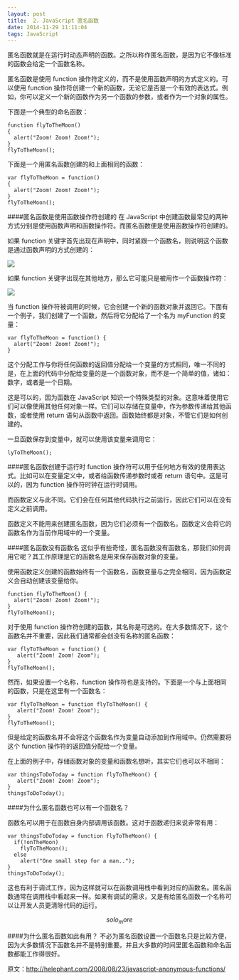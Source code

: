 ```yaml
---
layout: post
title:  2. JavaScript 匿名函数
date: 2014-11-29 11:11:04
tags: JavaScript
---
```


匿名函数就是在运行时动态声明的函数。之所以称作匿名函数，是因为它不像标准的函数会给定一个函数名称。

匿名函数是使用 function 操作符定义的，而不是使用函数声明的方式定义的。可以使用 function 操作符创建一个新的函数，无论它是否是一个有效的表达式。例如，你可以定义一个新的函数作为另一个函数的参数，或者作为一个对象的属性。

下面是一个典型的命名函数：

```
function flyToTheMoon()
{
  alert("Zoom! Zoom! Zoom!");
}
flyToTheMoon();
```

下面是一个用匿名函数创建的和上面相同的函数：

```
var flyToTheMoon = function()
{
  alert("Zoom! Zoom! Zoom!");
}
flyToTheMoon();
```
####匿名函数是使用函数操作符创建的
在 JavaScript 中创建函数最常见的两种方式分别是使用函数声明和函数操作符。而匿名函数便是使用函数操作符创建的。

如果 function 关键字首先出现在声明中，同时紧跟一个函数名，则说明这个函数是通过函数声明的方式创建的：

![](http://helephant.com/wp-content/uploads/2008/08/function-declaration.png)

如果 function 关键字出现在其他地方，那么它可能只是被用作一个函数操作符：

![](http://helephant.com/wp-content/uploads/2008/08/function-operator.png)

当 function 操作符被调用的时候，它会创建一个新的函数对象并返回它。下面有一个例子，我们创建了一个函数，然后将它分配给了一个名为 myFunction 的变量：

```
var flyToTheMoon = function() {
  alert("Zoom! Zoom! Zoom!");
}
```

这个分配工作与你将任何函数的返回值分配给一个变量的方式相同，唯一不同的是，在上面的代码中分配给变量的是一个函数对象，而不是一个简单的值，诸如：数字，或者是一个日期。

这是可以的，因为函数在 JavaScript 知识一个特殊类型的对象。这意味着使用它们可以像使用其他任何对象一样。它们可以存储在变量中，作为参数传递给其他函数，或者使用 return 语句从函数中返回。函数始终都是对象，不管它们是如何创建的。

一旦函数保存到变量中，就可以使用该变量来调用它：

```
lyToTheMoon();
```

####匿名函数创建于运行时
function 操作符可以用于任何地方有效的使用表达式。比如可以在变量定义中，或者给函数传递参数时或者 return 语句中。这是可以的，因为 function 操作符时钟在运行时调用。

而函数定义与此不同。它们会在任何其他代码执行之前运行，因此它们可以在没有定义之前调用。

函数定义不能用来创建匿名函数，因为它们必须有一个函数名。函数定义会将它的函数名作为当前作用域中的一个变量。

####匿名函数没有函数名
这似乎有些奇怪，匿名函数没有函数名，那我们如何调用它呢？其工作原理是它的函数名是用来保存函数对象的变量。

使用函数定义创建的函数始终有一个函数名，函数变量与之完全相同，因为函数定义会自动创建该变量给你。

```
function flyToTheMoon() {
  alert("Zoom! Zoom! Zoom!");
}
flyToTheMoon();
```

对于使用 function 操作符创建的函数，其名称是可选的。在大多数情况下，这个函数名并不重要，因此我们通常都会创没有名称的匿名函数：

```
var flyToTheMoon = function() {
   alert("Zoom! Zoom! Zoom");
}
flyToTheMoon();
```

然而，如果设置一个名称，function 操作符也是支持的。下面是一个与上面相同的函数，只是在这里有一个函数名：

```
var flyToTheMoon = function flyToTheMoon() {
   alert("Zoom! Zoom! Zoom");
}
flyToTheMoon();
```

但是给定的函数名并不会将这个函数名作为变量自动添加到作用域中。仍然需要将这个 function 操作符的返回值分配给一个变量。

在上面的例子中，存储函数对象的变量和函数名想听，其实它们也可以不相同：

```
var thingsToDoToday = function flyToTheMoon() {
   alert("Zoom! Zoom! Zoom");
}
thingsToDoToday();
```

####为什么匿名函数也可以有一个函数名？

函数名可以用于在函数自身内部调用该函数。这对于函数递归来说非常有用：

```
var thingsToDoToday = function flyToTheMoon() {
  if(!onTheMoon)
    flyToTheMoon();
  else
    alert("One small step for a man..");
}
thingsToDoToday();
```

这也有利于调试工作，因为这样就可以在函数调用栈中看到对应的函数名。匿名函数通常在调用栈中看起来一样。如果有调试的需求，又是有给匿名函数一个名称可以让开发人员更清除代码的运行。

$$solo_more$$

####为什么匿名函数如此有用？
不必为匿名函数设置一个函数名只是比较方便，因为大多数情况下函数名并不是特别重要。并且大多数的时间里匿名函数和命名函数都能工作得很好。

原文：http://helephant.com/2008/08/23/javascript-anonymous-functions/ 



